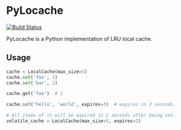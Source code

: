 # PyLocache

[![Build Status](https://travis-ci.org/psjay/PyLocache.svg?branch=master)](https://travis-ci.org/psjay/PyLocache)

PyLocache is a Python implementation of LRU local cache.

## Usage

```python
cache = LocalCache(max_size=5)
cache.set('foo', 1)
cache.set('bar', 2)

cache.get('foo')  # 1

cache.set('hello', 'world', expires=3)  # expires in 3 seconds.

# All items of it will be expired in 2 seconds after being set.
volatile_cache = LocalCache(max_size=5, expires=2)
```
